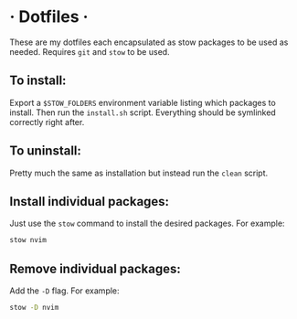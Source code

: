 # · Dotfiles ·

These are my dotfiles each encapsulated as stow packages to be used as needed. Requires `git` and `stow` to be used.

## To install:

Export a `$STOW_FOLDERS` environment variable listing which packages to install. Then run the `install.sh` script. Everything should be symlinked correctly right after.

## To uninstall:

Pretty much the same as installation but instead run the `clean` script.

## Install individual packages:

Just use the `stow` command to install the desired packages. For example:

```bash
stow nvim
```

## Remove individual packages:

Add the `-D` flag. For example:

```bash
stow -D nvim
```
